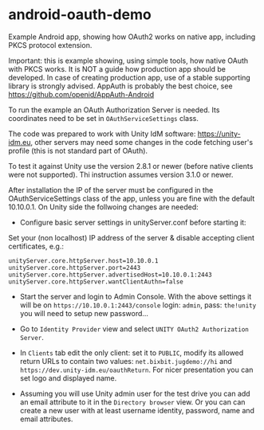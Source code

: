 # android-oauth-demo
Example Android app, showing how OAuth2 works on native app, including PKCS protocol extension.

Important: this is example showing, using simple tools, how native OAuth with PKCS works. It is NOT a guide how production app should be developed. In case of creating production app, use of a stable supporting library is strongly advised. AppAuth is probably the best choice, see https://github.com/openid/AppAuth-Android


To run the example an OAuth Authorization Server is needed. Its coordinates need to be set in `OAuthServiceSettings` class.

The code was prepared to work with Unity IdM software: https://unity-idm.eu, other servers may need some changes in the code fetching user's profile (this is not standard part of OAuth).

To test it against Unity use the version 2.8.1 or newer (before native clients were not supported). Thi instruction assumes version 3.1.0 or newer. 

After installation the IP of the server must be configured in the OAuthServiceSettings class of the app, unless you are fine with the default 10.10.0.1. On Unity side the follwoing changes are needed:

* Configure basic server settings in unityServer.conf before starting it:

Set your (non localhost) IP address of the server & disable accepting client certificates, e.g.:

```
unityServer.core.httpServer.host=10.10.0.1
unityServer.core.httpServer.port=2443
unityServer.core.httpServer.advertisedHost=10.10.0.1:2443
unityServer.core.httpServer.wantClientAuthn=false
```

* Start the server and login to Admin Console. With the above settings it will be on `https://10.10.0.1:2443/console`
login: `admin`, pass: `the!unity`
you will need to setup new password...

* Go to `Identity Provider` view and select `UNITY OAuth2 Authorization Server`.

* In `Clients` tab edit the only client: set it to `PUBLIC`, modify its allowed return URLs to contain two values: `net.bixbit.jugdemo://hi` and `https://dev.unity-idm.eu/oauthReturn`. For nicer presentation you can set logo and displayed name.

* Assuming you will use Unity admin user for the test drive you can add an email attribute to it in the `Directory browser` view. Or you can can create a new user with at least username identity, password, name and email attributes. 
